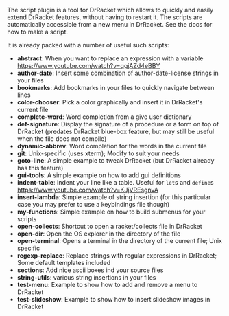 The script plugin is a tool for DrRacket which allows to quickly and easily extend DrRacket features, without having to restart it.
The scripts are automatically accessible from a new menu in DrRacket.
See the docs for how to make a script.

It is already packed with a number of useful such scripts:
* **abstract**: When you want to replace an expression with a variable
    https://www.youtube.com/watch?v=qgjAZd4eBBY
* **author-date**: Insert some combination of author-date-license strings in your files
* **bookmarks**: Add bookmarks in your files to quickly navigate between lines
* **color-chooser**: Pick a color graphically and insert it in DrRacket's current file
* **complete-word**: Word completion from a give user dictionary
* **def-signature**: Display the signature of a procedure or a form on top of DrRacket (predates DrRacket blue-box feature, but may still be useful when the file does not compile)
* **dynamic-abbrev**: Word completion for the words in the current file
* **git**: Unix-specific (uses xterm); Modify to suit your needs
* **goto-line**: A simple example to tweak DrRacket (but DrRacket already has this feature)
* **gui-tools**: A simple example on how to add gui definitions
* **indent-table**: Indent your line like a table. Useful for `let`s and `define`s
    https://www.youtube.com/watch?v=KJjVREsgnvA
* **insert-lambda**: Simple example of string insertion (for this particular case you may prefer to use a keybindings file though)
* **my-functions**: Simple example on how to build submenus for your scripts
* **open-collects**: Shortcut to open a racket/collects file in DrRacket
* **open-dir**: Open the OS explorer in the directory of the file
* **open-terminal**: Opens a terminal in the directory of the current file; Unix specific 
* **regexp-replace**: Replace strings with regular expressions in DrRacket; Some default templates included
* **sections**: Add nice ascii boxes ind your source files
* **string-utils**: various string insertions in your files
* **test-menu**: Example to show how to add and remove a menu to DrRacket
* **test-slideshow**: Example to show how to insert slideshow images in DrRacket

